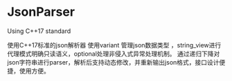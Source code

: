 # JsonParser
Using C++17 standard

使用C++17标准的json解析器
使用variant 管理json数据类型 ，string_view进行代理模式明确只读语义，optional处理非侵入式异常处理机制。
通过递归下降对json字符串进行parser，解析后支持动态修改，并重新输出json格式，接口设计便捷，使用方便。

